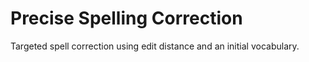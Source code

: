 
# Precise Spelling Correction

Targeted spell correction using edit distance and an initial vocabulary.